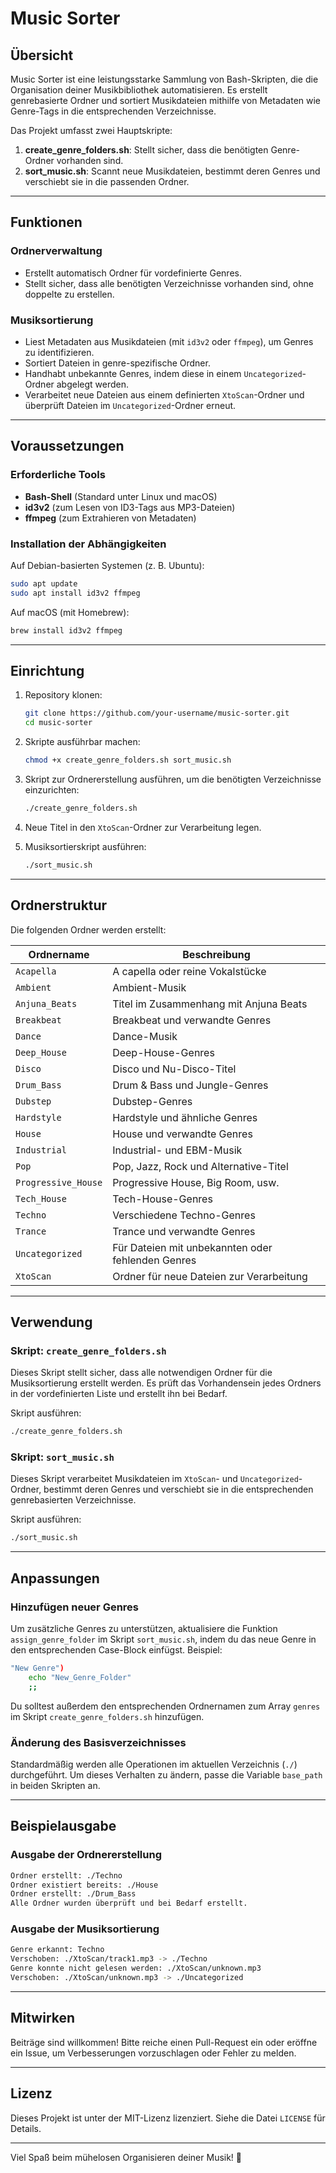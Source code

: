 # Music Sorter

## Übersicht
Music Sorter ist eine leistungsstarke Sammlung von Bash-Skripten, die die Organisation deiner Musikbibliothek automatisieren. Es erstellt genrebasierte Ordner und sortiert Musikdateien mithilfe von Metadaten wie Genre-Tags in die entsprechenden Verzeichnisse.

Das Projekt umfasst zwei Hauptskripte:

1. **create_genre_folders.sh**: Stellt sicher, dass die benötigten Genre-Ordner vorhanden sind.
2. **sort_music.sh**: Scannt neue Musikdateien, bestimmt deren Genres und verschiebt sie in die passenden Ordner.

---

## Funktionen

### Ordnerverwaltung
- Erstellt automatisch Ordner für vordefinierte Genres.
- Stellt sicher, dass alle benötigten Verzeichnisse vorhanden sind, ohne doppelte zu erstellen.

### Musiksortierung
- Liest Metadaten aus Musikdateien (mit `id3v2` oder `ffmpeg`), um Genres zu identifizieren.
- Sortiert Dateien in genre-spezifische Ordner.
- Handhabt unbekannte Genres, indem diese in einem `Uncategorized`-Ordner abgelegt werden.
- Verarbeitet neue Dateien aus einem definierten `XtoScan`-Ordner und überprüft Dateien im `Uncategorized`-Ordner erneut.

---

## Voraussetzungen

### Erforderliche Tools
- **Bash-Shell** (Standard unter Linux und macOS)
- **id3v2** (zum Lesen von ID3-Tags aus MP3-Dateien)
- **ffmpeg** (zum Extrahieren von Metadaten)

### Installation der Abhängigkeiten
Auf Debian-basierten Systemen (z. B. Ubuntu):
```bash
sudo apt update
sudo apt install id3v2 ffmpeg
```
Auf macOS (mit Homebrew):
```bash
brew install id3v2 ffmpeg
```

---

## Einrichtung

1. Repository klonen:
   ```bash
   git clone https://github.com/your-username/music-sorter.git
   cd music-sorter
   ```

2. Skripte ausführbar machen:
   ```bash
   chmod +x create_genre_folders.sh sort_music.sh
   ```

3. Skript zur Ordnererstellung ausführen, um die benötigten Verzeichnisse einzurichten:
   ```bash
   ./create_genre_folders.sh
   ```

4. Neue Titel in den `XtoScan`-Ordner zur Verarbeitung legen.

5. Musiksortierskript ausführen:
   ```bash
   ./sort_music.sh
   ```

---

## Ordnerstruktur

Die folgenden Ordner werden erstellt:

| Ordnername        | Beschreibung                              |
|-------------------|-------------------------------------------|
| `Acapella`        | A capella oder reine Vokalstücke          |
| `Ambient`         | Ambient-Musik                            |
| `Anjuna_Beats`    | Titel im Zusammenhang mit Anjuna Beats    |
| `Breakbeat`       | Breakbeat und verwandte Genres            |
| `Dance`           | Dance-Musik                              |
| `Deep_House`      | Deep-House-Genres                        |
| `Disco`           | Disco und Nu-Disco-Titel                 |
| `Drum_Bass`       | Drum & Bass und Jungle-Genres            |
| `Dubstep`         | Dubstep-Genres                           |
| `Hardstyle`       | Hardstyle und ähnliche Genres            |
| `House`           | House und verwandte Genres               |
| `Industrial`      | Industrial- und EBM-Musik                |
| `Pop`             | Pop, Jazz, Rock und Alternative-Titel    |
| `Progressive_House`| Progressive House, Big Room, usw.         |
| `Tech_House`      | Tech-House-Genres                        |
| `Techno`          | Verschiedene Techno-Genres               |
| `Trance`          | Trance und verwandte Genres              |
| `Uncategorized`   | Für Dateien mit unbekannten oder fehlenden Genres |
| `XtoScan`         | Ordner für neue Dateien zur Verarbeitung |

---

## Verwendung

### Skript: `create_genre_folders.sh`
Dieses Skript stellt sicher, dass alle notwendigen Ordner für die Musiksortierung erstellt werden. Es prüft das Vorhandensein jedes Ordners in der vordefinierten Liste und erstellt ihn bei Bedarf.

Skript ausführen:
```bash
./create_genre_folders.sh
```

### Skript: `sort_music.sh`
Dieses Skript verarbeitet Musikdateien im `XtoScan`- und `Uncategorized`-Ordner, bestimmt deren Genres und verschiebt sie in die entsprechenden genrebasierten Verzeichnisse.

Skript ausführen:
```bash
./sort_music.sh
```

---

## Anpassungen

### Hinzufügen neuer Genres
Um zusätzliche Genres zu unterstützen, aktualisiere die Funktion `assign_genre_folder` im Skript `sort_music.sh`, indem du das neue Genre in den entsprechenden Case-Block einfügst. Beispiel:

```bash
"New Genre")
    echo "New_Genre_Folder"
    ;;
```

Du solltest außerdem den entsprechenden Ordnernamen zum Array `genres` im Skript `create_genre_folders.sh` hinzufügen.

### Änderung des Basisverzeichnisses
Standardmäßig werden alle Operationen im aktuellen Verzeichnis (`./`) durchgeführt. Um dieses Verhalten zu ändern, passe die Variable `base_path` in beiden Skripten an.

---

## Beispielausgabe

### Ausgabe der Ordnererstellung
```bash
Ordner erstellt: ./Techno
Ordner existiert bereits: ./House
Ordner erstellt: ./Drum_Bass
Alle Ordner wurden überprüft und bei Bedarf erstellt.
```

### Ausgabe der Musiksortierung
```bash
Genre erkannt: Techno
Verschoben: ./XtoScan/track1.mp3 -> ./Techno
Genre konnte nicht gelesen werden: ./XtoScan/unknown.mp3
Verschoben: ./XtoScan/unknown.mp3 -> ./Uncategorized
```

---

## Mitwirken
Beiträge sind willkommen! Bitte reiche einen Pull-Request ein oder eröffne ein Issue, um Verbesserungen vorzuschlagen oder Fehler zu melden.

---

## Lizenz
Dieses Projekt ist unter der MIT-Lizenz lizenziert. Siehe die Datei `LICENSE` für Details.

---

Viel Spaß beim mühelosen Organisieren deiner Musik! 🎵
